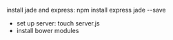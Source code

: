install jade and express: npm install express jade --save
 - set up server: touch server.js
 - install bower modules